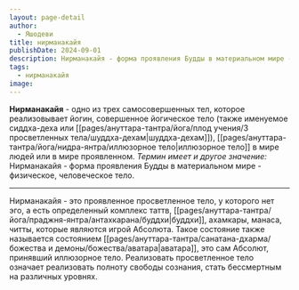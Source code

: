 ```yaml
---
layout: page-detail
author:
  - Яшодеви
title: нирманакайя
publishDate: 2024-09-01
description: Нирманакайя - форма проявления Будды в материальном мире - физическое, человеческое тело.
tags:
  - нирманакайя
image:
---
```

**Нирманакайя** - одно из трех самосовершенных тел, которое реализовывает йогин, совершенное йогическое тело (также именуемое сиддха-деха или [[pages/ануттара-тантра/йога/плод учения/3 просветленных тела/шуддха-дехам|шуддха-дехам]]), [[pages/ануттара-тантра/йога/нидра-янтра/иллюзорное тело|иллюзорное тело]] в мире людей или в мире проявленном.
*Термин имеет и другое значение:*
Нирманакайя - форма проявления Будды в материальном мире - физическое, человеческое тело.

---

Нирманакайя - это проявленное просветленное тело, у которого нет эго, а есть определенный комплекс таттв, [[pages/ануттара-тантра/йога/праджня-янтра/антахкарана/буддхи|буддхи]], ахамкары, манаса, читты, которые являются игрой Абсолюта. Такое состояние также называется состоянием [[pages/ануттара-тантра/санатана-дхарма/божества и демоны/божества/аватара|аватара]], это сам Абсолют, принявший иллюзорное тело. Реализовать просветленное тело означает реализовать полноту свободы сознания, стать бессмертным на различных уровнях.

